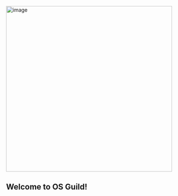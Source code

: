 <img width="453" alt="image" src="https://github.com/user-attachments/assets/a73e666a-0898-4244-9d2b-a7befaef2153" />

## Welcome to OS Guild!

